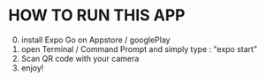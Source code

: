 # HOW TO RUN THIS APP
0. install Expo Go on Appstore / googlePlay
1. open Terminal / Command Prompt and simply type : "expo start"
2. Scan QR code with your camera
3. enjoy!

